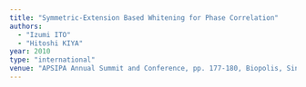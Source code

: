 ```yaml
---
title: "Symmetric-Extension Based Whitening for Phase Correlation"
authors:
  - "Izumi ITO"
  - "Hitoshi KIYA"
year: 2010
type: "international"
venue: "APSIPA Annual Summit and Conference, pp. 177-180, Biopolis, Singapore, 2010-12-15."
---
```

